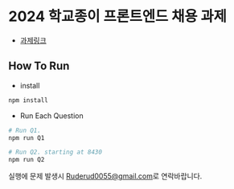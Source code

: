 # 2024 학교종이 프론트엔드 채용 과제

- [과제링크](https://schoolbell-e.notion.site/2024-a8374e5a9b704118be3256b6fb919854)

## How To Run

- install

```bash
npm install
```

- Run Each Question

```bash
# Run Q1.
npm run Q1

# Run Q2. starting at 8430
npm run Q2
```

실행에 문제 발생시 [Ruderud0055@gmail.com](https://rudbeckiaz.com/about#:~:text=Ruderud0055%40gmail.com)로 연락바랍니다.
